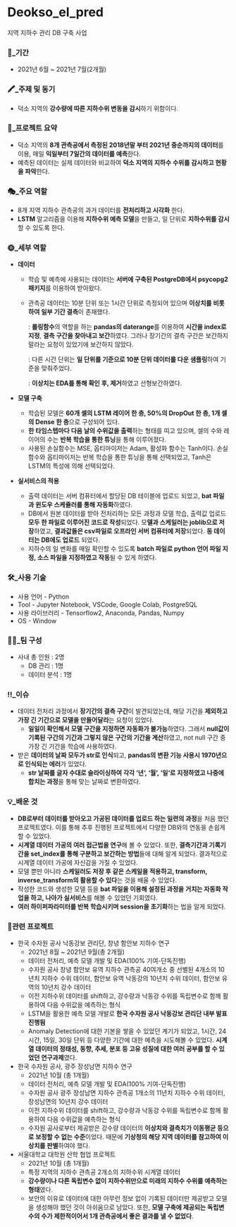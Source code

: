 # Deokso_el_pred

지역 지하수 관리 DB 구축 사업
### 📆_기간

- 2021년 6월 ~ 2021년 7월(2개월)

### 🖍_주제 및 동기

- 덕소 지역의 **강수량에 따른 지하수위 변동을 감시**하기 위함이다.

### 📃_프로젝트 요약

- 덕소 지역의 **8개 관측공에서 측정된 2018년말 부터 2021년 중순까지의 데이터**를 이용, 매일 **익일부터 7일간의 데이터를 예측**한다.
- 예측된 데이터는 실제 데이터와 비교하여 **덕소 지역의 지하수 수위를 감시하고 현황을 파악**한다.

### 🎭_주요 역할

- 8개 지역 지하수 관측공의 과거 데이터를 **전처리하고 시각화** 한다.
- **LSTM** 알고리즘을 이용해 **지하수위 예측 모델**을 만들고, 일 단위로 **지하수위를 감시**할 수 있도록 한다.

### 🌞_세부 역할

- **데이터**
    - 학습 및 예측에 사용되는 데이터는 **서버에 구축된 PostgreDB에서 psycopg2 패키지**를 이용하여 받아왔다.
    - 관측공 데이터는 10분 단위 또는 1시간 단위로 측정되어 있으며 **이상치를 비롯하여 일부 기간 결측**이 존재했다.
        
        : **롤링함수**의 역할을 하는 **pandas의 daterange**를 이용하여 **시간을 index로 지정**, **결측 구간을 찾아내고 보간**하였다. 그러나 장기간의 결측 구간은 보간하지 말라는 요청이 있었기에 보간하지 않았다.
        
        : 다른 시간 단위는 **일 단위를 기준으로 10분 단위 데이터를 다운 샘플링**하여 기준을 맞춰주었다.
        
        : **이상치는 EDA를 통해 확인 후, 제거**하였고 선형보간하였다.
        
- **모델 구축**
    - 학습된 모델은 **60개 셀의 LSTM 레이어 한 층, 50%의 DropOut 한 층, 1개 셀의 Dense 한 층**으로 구성되어 있다.
    - **한 타임스텝마다 다음 날의 수위값을 출력**하는 형태를 띠고 있으며, 셀의 수와 레이어의 수는 **반복 학습을 통한 튜닝**을 통해 이루어졌다.
    - 사용된 손실함수는 MSE, 옵티마이저는 Adam, 활성화 함수는 Tanh이다. 손실함수와 옵티마이저는 반복 학습을 통한 튜닝을 통해 선택되었고, Tanh은 LSTM의 특성에 의해 선택되었다.
- **실서비스의 적용**
    - 출력 데이터는 서버 컴퓨터에서 할당된 DB 테이블에 업로드 되었고, **bat 파일과 윈도우 스케쥴러를 통해 자동화**하였다.
    - DB에서 원본 데이터를 받아 전처리하는 모든 과정과 모델 학습, 출력값 업로드 **모두 한 파일로 이루어진 코드로 작성**되었다. 모**델과 스케일러는 joblib으로 저장**하였고, **결과값들은 csv파일로 오프라인 서버 컴퓨터에 저장**되었다. **동 데이터는 DB에도 업로드** 되었다.
    - 지하수의 일 변화를 매일 확인할 수 있도록 **batch 파일로 python 언어 파일 지정, 소스 파일을 지정하였고 작동**될 수 있게 하였다.
    

### 🛠_사용 기술

- 사용 언어 - Python
- Tool - Jupyter Notebook, VSCode, Google Colab, PostgreSQL
- 사용 라이브러리 - Tensorflow2, Anaconda, Pandas, Numpy
- OS - Window

### 🚣‍♀️_팀 구성

- 사내 총 인원 : 2명
    - DB 관리 : 1명
    - 데이터 분석 : 1명
    

### ‼_이슈

- 데이터 전처리 과정에서 **장기간의 결측 구간**이 발견되었는데, 해당 기간을 **제외하고 가장 긴 기간으로 모델을 만들어달라**는 요청이 있었다.
    - **일일이 확인해서 모델 구간을 지정하면 자동화가 불가능**하였다. 그래서 **null값이 기록된 구간의 기간과 그렇지 않은 구간의 기간을 계산**하였고, not null 구간 중 가장 긴 기간을 학습에 사용하였다.
- 받은 **데이터의 날짜 모두가 str로 인식**되고, **pandas의 변환 기능 사용시 1970년으로 인식되는 에러**가 있었다.
    - **str 날짜를 글자 수대로 슬라이싱하여 각각 ‘년‘, ‘월‘, ‘일‘로 지정하였고 나중에 합치는 과정**을 통해 맞는 날짜로 변환하였다.
    

### 💡_배운 것

- **DB로부터 데이터를 받아오고 가공된 데이터를 업로드 하는 일련의 과정**을 처음 했던 프로젝트였다. 이를 통해 추후 진행된 프로젝트에서 다양한 DB와의 연동을 손쉽게 할 수 있었다.
- **시계열 데이터 가공의 여러 접근법을 연구**해 볼 수 있었다. 또한, **결측기간과 기록기간을 set_index를 통해 구분하고 보간하는 방법**들에 대해 알게 되었다. 결과적으로 시계열 데이터 가공에 자신감을 가질 수 있었다.
- 모델 뿐만 아니라 **스케일러도 저장 후 같은 스케일을 적용하고, transform, inverse_transform의 활용할 수 있다**는 것을 배울 수 있었다.
- 작성한 코드와 생성한 모델 등을 **bat 파일을 이용해 설정된 과정을 거치는 자동화 작업을 하고, 나아가 실서비스**를 해볼 수 있었던 기회였다.
- **여러 하이퍼파라미터를 반복 학습시키며 session을 초기화**하는 법을 알게 되었다.


### 🧵관련 프로젝트

- 한국 수자원 공사 낙동강보 관리단, 창녕 함안보 지하수 연구
    - 2021년 8월 ~ 2021년 9월(총 2개월)
    - 데이터 전처리, 예측 모델 개발 및 EDA(100% 기여-단독진행)
    - 수자원 공사 창녕 함안보 유역 지하수 관측공 40여개소 중 선별된 4개소의 10년치 지하수 수위 데이터, 함안보 유역 낙동강의 10년치 수위 데이터, 함안보 유역의 10년치 강수 데이터
    - 이전 지하수위 데이터를 shift하고, 강수량과 낙동강 수위를 독립변수로 함께 활용하여 다음 수위값을 예측하는 형식
    - LSTM을 활용한 예측 모델 개발로 **한국 수자원 공사 낙동강보 관리단 내부 발표 진행됨**
    - Anomaly Detection에 대한 기본을 쌓을 수 있었던 계기가 되었고, 1시간, 24시간, 15일, 30일 단위 등 다양한 기간에 대한 예측을 시도해볼 수 있었다. **시계열 데이터의 정태성, 동향, 추세, 분포 등 고유 성질에 대한 여러 공부를 할 수 있었던 연구과제**였다.
- 한국 수자원 공사, 광주 장성남면 지하수 연구
    - 2021년 10월 (총 1개월)
    - 데이터 전처리, 예측 모델 개발 및 EDA(100% 기여-단독진행)
    - 수자원 공사 광주 장성남면 지하수 관측공 1개소의 11년치 지하수 수위 데이터, 장성남면의 10년치 강수 데이터
    - 이전 지하수위 데이터를 shift하고, 강수량과 낙동강 수위를 독립변수로 함께 활용하여 다음 수위값을 예측하는 형식
    - 수자원 공사로부터 제공받은 강수량 데이터의 **이상치와 결측치가 이동평균 등으로 보정할 수 없는 수준**이었다. 때문에 **기상청의 해당 지역 데이터를 참고하여 이상치를 판별**하여야 했다.
- 서울대학교 대학원 산학 협업 프로젝트
    - 2021년 10월 (총 1개월)
    - 특정 지역의 지하수 관측공 2개소의 지하수위 시계열 데이터
    - **강수량이나 다른 독립변수 없이 지하수위만으로 미래의 지하수 수위를 예측하는 형태**였다.
    - 보안의 이유로 데이터에 대한 아무런 정보 없이 기록된 데이터만 제공받고 모델을 생성해야 했던 것이 아쉬움으로 남았다. 또한, **모델 구축에 제공되는 독립변수의 수가 제한적이어서 1개 관측공에서 좋은 결과를 낼 수 없었다**.
